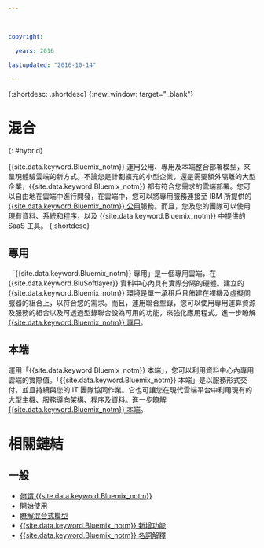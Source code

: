 ```yaml
---

 

copyright:

  years: 2016

lastupdated: "2016-10-14" 

---
```


{:shortdesc: .shortdesc}
{:new_window: target="_blank"}

# 混合
{: #hybrid}

{{site.data.keyword.Bluemix_notm}} 運用公用、專用及本端整合部署模型，來呈現體驗雲端的新方式。不論您是計劃擴充的小型企業，還是需要額外隔離的大型企業，{{site.data.keyword.Bluemix_notm}} 都有符合您需求的雲端部署。您可以自由地在雲端中進行開發，在雲端中，您可以將專用服務連接至 IBM 所提供的 [{{site.data.keyword.Bluemix_notm}} 公用](/docs/public/index.html)服務。而且，您及您的團隊可以使用現有資料、系統和程序，以及 {{site.data.keyword.Bluemix_notm}} 中提供的 SaaS 工具。
{:shortdesc}

## 專用

「{{site.data.keyword.Bluemix_notm}} 專用」是一個專用雲端，在 {{site.data.keyword.BluSoftlayer}} 資料中心內具有實際分隔的硬體。建立的 {{site.data.keyword.Bluemix_notm}} 環境是單一承租戶且佈建在裸機及虛擬伺服器的組合上，以符合您的需求。而且，運用聯合型錄，您可以使用專用運算資源及服務的組合以及可透過型錄聯合設為可用的功能，來強化應用程式。進一步瞭解 [{{site.data.keyword.Bluemix_notm}} 專用](/docs/dedicated/index.html)。

## 本端

運用「{{site.data.keyword.Bluemix_notm}} 本端」，您可以利用資料中心內專用雲端的實際值。「{{site.data.keyword.Bluemix_notm}} 本端」是以服務形式交付，並且持續與您的 IT 團隊協同作業。它也可讓您在現代雲端平台中利用現有的大型主機、服務導向架構、程序及資料。進一步瞭解 [{{site.data.keyword.Bluemix_notm}} 本端](/docs/local/index.html)。

# 相關鏈結
## 一般
* [何謂 {{site.data.keyword.Bluemix_notm}}](http://www.ibm.com/cloud-computing/bluemix/what-is-bluemix/)
* [開始使用](http://www.ibm.com/cloud-computing/bluemix/getting-started/)
* [瞭解混合式模型](http://www.ibm.com/cloud-computing/bluemix/hybrid/)
* [{{site.data.keyword.Bluemix_notm}} 新增功能](/docs/whatsnew/index.html)
* [{{site.data.keyword.Bluemix_notm}} 名詞解釋](/docs/overview/glossary/index.html)
